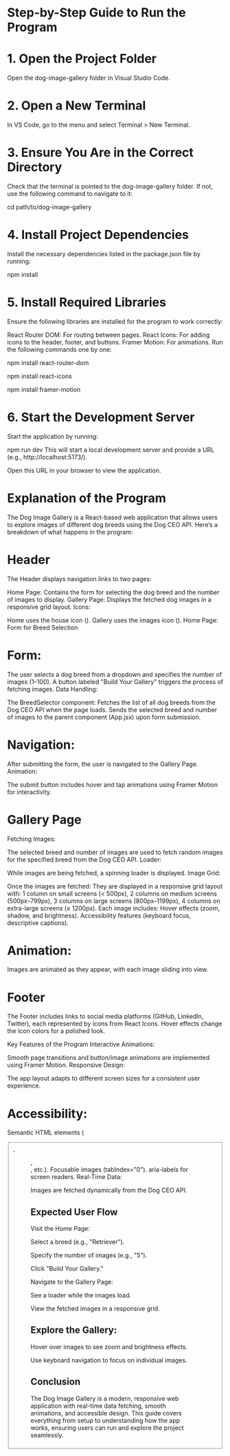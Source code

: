 # Step-by-Step Guide to Run the Program

# 1. Open the Project Folder
Open the dog-image-gallery folder in Visual Studio Code.

# 2. Open a New Terminal
In VS Code, go to the menu and select Terminal > New Terminal.

# 3. Ensure You Are in the Correct Directory
Check that the terminal is pointed to the dog-image-gallery folder.
If not, use the following command to navigate to it:

cd path/to/dog-image-gallery

# 4. Install Project Dependencies
Install the necessary dependencies listed in the package.json file by running:

npm install

# 5. Install Required Libraries
Ensure the following libraries are installed for the program to work correctly:

React Router DOM: For routing between pages.
React Icons: For adding icons to the header, footer, and buttons.
Framer Motion: For animations.
Run the following commands one by one:

npm install react-router-dom

npm install react-icons

npm install framer-motion

# 6. Start the Development Server
Start the application by running:

npm run dev
This will start a local development server and provide a URL (e.g., http://localhost:5173/).

Open this URL in your browser to view the application.

# Explanation of the Program
The Dog Image Gallery is a React-based web application that allows users to explore images of different dog breeds using the Dog CEO API. Here’s a breakdown of what happens in the program:

# Header
The Header displays navigation links to two pages:

Home Page: Contains the form for selecting the dog breed and the number of images to display.
Gallery Page: Displays the fetched dog images in a responsive grid layout.
Icons:

Home uses the house icon (<FaHome />).
Gallery uses the images icon (<FaImages />).
Home Page: Form for Breed Selection

# Form:

The user selects a dog breed from a dropdown and specifies the number of images (1–100).
A button labeled "Build Your Gallery" triggers the process of fetching images.
Data Handling:

The BreedSelector component:
Fetches the list of all dog breeds from the Dog CEO API when the page loads.
Sends the selected breed and number of images to the parent component (App.jsx) upon form submission.

# Navigation:

After submitting the form, the user is navigated to the Gallery Page.
Animation:

The submit button includes hover and tap animations using Framer Motion for interactivity.

# Gallery Page

Fetching Images:

The selected breed and number of images are used to fetch random images for the specified breed from the Dog CEO API.
Loader:

While images are being fetched, a spinning loader is displayed.
Image Grid:

Once the images are fetched:
They are displayed in a responsive grid layout with:
1 column on small screens (< 500px),
2 columns on medium screens (500px–799px),
3 columns on large screens (800px–1199px),
4 columns on extra-large screens (≥ 1200px).
Each image includes:
Hover effects (zoom, shadow, and brightness).
Accessibility features (keyboard focus, descriptive captions).

# Animation:

Images are animated as they appear, with each image sliding into view.

# Footer
The Footer includes links to social media platforms (GitHub, LinkedIn, Twitter), each represented by icons from React Icons.
Hover effects change the icon colors for a polished look.

Key Features of the Program
Interactive Animations:

Smooth page transitions and button/image animations are implemented using Framer Motion.
Responsive Design:

The app layout adapts to different screen sizes for a consistent user experience.

# Accessibility:

Semantic HTML elements (<fieldset>, <figure>, <section>, etc.).
Focusable images (tabIndex="0").
aria-labels for screen readers.
Real-Time Data:

Images are fetched dynamically from the Dog CEO API.

# Expected User Flow

Visit the Home Page:

Select a breed (e.g., "Retriever").

Specify the number of images (e.g., "5").

Click "Build Your Gallery."

Navigate to the Gallery Page:

See a loader while the images load.

View the fetched images in a responsive grid.

# Explore the Gallery:

Hover over images to see zoom and brightness effects.

Use keyboard navigation to focus on individual images.

# Conclusion
The Dog Image Gallery is a modern, responsive web application with real-time data fetching, smooth animations, and accessible design. This guide covers everything from setup to understanding how the app works, ensuring users can run and explore the project seamlessly.
